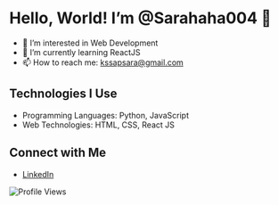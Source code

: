 
# Hello, World! I’m @Sarahaha004 👋

- 👀 I’m interested in Web Development
- 🌱 I’m currently learning ReactJS
- 📫 How to reach me: kssapsara@gmail.com

## Technologies I Use

- Programming Languages: Python, JavaScript
- Web Technologies: HTML, CSS, React JS

## Connect with Me

- [LinkedIn](https://linkedin.com/in/apsara-s)


![Profile Views](https://komarev.com/ghpvc/?username=Sarahaha004)


<!---
Sarahaha004/Sarahaha004 is a ✨ special ✨ repository because its `README.md` (this file) appears on your GitHub profile.
You can click the Preview link to take a look at your changes.
--->
